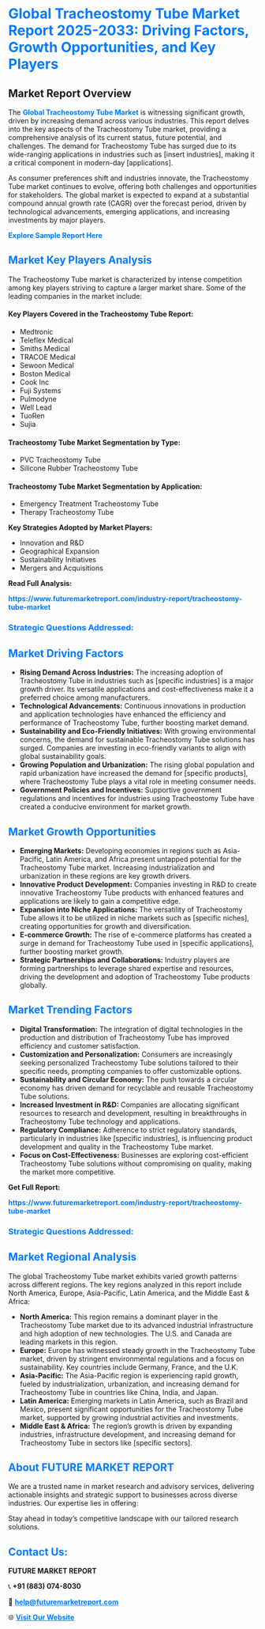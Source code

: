 <h1 style="color: #007BFF;">Global Tracheostomy Tube Market Report 2025-2033: Driving Factors, Growth Opportunities, and Key Players</h1>

<section id="overview">
<h2>Market Report Overview</h2>
<p>The <a href="https://www.futuremarketreport.com/industry-report/tracheostomy-tube-market" style="color: #007BFF; text-decoration: none;"><strong>Global Tracheostomy Tube Market</strong></a> is witnessing significant growth, driven by increasing demand across various industries. This report delves into the key aspects of the Tracheostomy Tube market, providing a comprehensive analysis of its current status, future potential, and challenges. The demand for Tracheostomy Tube has surged due to its wide-ranging applications in industries such as [insert industries], making it a critical component in modern-day [applications].</p>
<p>As consumer preferences shift and industries innovate, the Tracheostomy Tube market continues to evolve, offering both challenges and opportunities for stakeholders. The global market is expected to expand at a substantial compound annual growth rate (CAGR) over the forecast period, driven by technological advancements, emerging applications, and increasing investments by major players.</p>
</section>

<section id="overview">
<p><a href="https://www.futuremarketreport.com/request-sample/reportId=84366" style="color: #007BFF; text-decoration: none;"><strong>Explore Sample Report Here</strong></a></p>
</section>

<section id="key-players">
<h2 style="color: #007BFF;">Market Key Players Analysis</h2>
<p>The Tracheostomy Tube market is characterized by intense competition among key players striving to capture a larger market share. Some of the leading companies in the market include:</p>
<h4>Key Players Covered in the Tracheostomy Tube Report:</h4>
<ul><li>Medtronic</li><li>Teleflex Medical</li><li>Smiths Medical</li><li>TRACOE Medical</li><li>Sewoon Medical</li><li>Boston Medical</li><li>Cook Inc</li><li>Fuji Systems</li><li>Pulmodyne</li><li>Well Lead</li><li>TuoRen</li><li>Sujia</li></ul>
<h4>Tracheostomy Tube Market Segmentation by Type:</h4>
<ul><li>PVC Tracheostomy Tube</li><li>Silicone Rubber Tracheostomy Tube</li></ul>

<h4>Tracheostomy Tube Market Segmentation by Application:</h4>
<ul><li>Emergency Treatment Tracheostomy Tube</li><li>Therapy Tracheostomy Tube</li></ul>
<p><strong>Key Strategies Adopted by Market Players:</strong></p>
<ul>
<li>Innovation and R&D</li>
<li>Geographical Expansion</li>
<li>Sustainability Initiatives</li>
<li>Mergers and Acquisitions</li>
</ul>
</section>

<section>
<p><strong>Read Full Analysis: </strong></p><a href="https://www.futuremarketreport.com/industry-report/tracheostomy-tube-market" style="color: #007BFF; text-decoration: none;"><strong>https://www.futuremarketreport.com/industry-report/tracheostomy-tube-market</strong></a>
<h3 style="color: #007BFF;">Strategic Questions Addressed:</h3>
</section>

<section id="driving-factors">
<h2 style="color: #007BFF;">Market Driving Factors</h2>
<ul>
<li><strong>Rising Demand Across Industries:</strong> The increasing adoption of Tracheostomy Tube in industries such as [specific industries] is a major growth driver. Its versatile applications and cost-effectiveness make it a preferred choice among manufacturers.</li>
<li><strong>Technological Advancements:</strong> Continuous innovations in production and application technologies have enhanced the efficiency and performance of Tracheostomy Tube, further boosting market demand.</li>
<li><strong>Sustainability and Eco-Friendly Initiatives:</strong> With growing environmental concerns, the demand for sustainable Tracheostomy Tube solutions has surged. Companies are investing in eco-friendly variants to align with global sustainability goals.</li>
<li><strong>Growing Population and Urbanization:</strong> The rising global population and rapid urbanization have increased the demand for [specific products], where Tracheostomy Tube plays a vital role in meeting consumer needs.</li>
<li><strong>Government Policies and Incentives:</strong> Supportive government regulations and incentives for industries using Tracheostomy Tube have created a conducive environment for market growth.</li>
</ul>
</section>

<section id="growth-opportunities">
<h2 style="color: #007BFF;">Market Growth Opportunities</h2>
<ul>
<li><strong>Emerging Markets:</strong> Developing economies in regions such as Asia-Pacific, Latin America, and Africa present untapped potential for the Tracheostomy Tube market. Increasing industrialization and urbanization in these regions are key growth drivers.</li>
<li><strong>Innovative Product Development:</strong> Companies investing in R&D to create innovative Tracheostomy Tube products with enhanced features and applications are likely to gain a competitive edge.</li>
<li><strong>Expansion into Niche Applications:</strong> The versatility of Tracheostomy Tube allows it to be utilized in niche markets such as [specific niches], creating opportunities for growth and diversification.</li>
<li><strong>E-commerce Growth:</strong> The rise of e-commerce platforms has created a surge in demand for Tracheostomy Tube used in [specific applications], further boosting market growth.</li>
<li><strong>Strategic Partnerships and Collaborations:</strong> Industry players are forming partnerships to leverage shared expertise and resources, driving the development and adoption of Tracheostomy Tube products globally.</li>
</ul>
</section>

<section id="trending-factors">
<h2 style="color: #007BFF;">Market Trending Factors</h2>
<ul>
<li><strong>Digital Transformation:</strong> The integration of digital technologies in the production and distribution of Tracheostomy Tube has improved efficiency and customer satisfaction.</li>
<li><strong>Customization and Personalization:</strong> Consumers are increasingly seeking personalized Tracheostomy Tube solutions tailored to their specific needs, prompting companies to offer customizable options.</li>
<li><strong>Sustainability and Circular Economy:</strong> The push towards a circular economy has driven demand for recyclable and reusable Tracheostomy Tube solutions.</li>
<li><strong>Increased Investment in R&D:</strong> Companies are allocating significant resources to research and development, resulting in breakthroughs in Tracheostomy Tube technology and applications.</li>
<li><strong>Regulatory Compliance:</strong> Adherence to strict regulatory standards, particularly in industries like [specific industries], is influencing product development and quality in the Tracheostomy Tube market.</li>
<li><strong>Focus on Cost-Effectiveness:</strong> Businesses are exploring cost-efficient Tracheostomy Tube solutions without compromising on quality, making the market more competitive.</li>
</ul>
</section>

<section>
<p><strong>Get Full Report: </strong></p><a href="https://www.futuremarketreport.com/industry-report/tracheostomy-tube-market" style="color: #007BFF; text-decoration: none;"><strong>https://www.futuremarketreport.com/industry-report/tracheostomy-tube-market</strong></a>
<h3 style="color: #007BFF;">Strategic Questions Addressed:</h3>
</section>


<section id="regional-analysis">
<h2 style="color: #007BFF;">Market Regional Analysis</h2>
<p>The global Tracheostomy Tube market exhibits varied growth patterns across different regions. The key regions analyzed in this report include North America, Europe, Asia-Pacific, Latin America, and the Middle East & Africa:</p>
<ul>
<li><strong>North America:</strong> This region remains a dominant player in the Tracheostomy Tube market due to its advanced industrial infrastructure and high adoption of new technologies. The U.S. and Canada are leading markets in this region.</li>
<li><strong>Europe:</strong> Europe has witnessed steady growth in the Tracheostomy Tube market, driven by stringent environmental regulations and a focus on sustainability. Key countries include Germany, France, and the U.K.</li>
<li><strong>Asia-Pacific:</strong> The Asia-Pacific region is experiencing rapid growth, fueled by industrialization, urbanization, and increasing demand for Tracheostomy Tube in countries like China, India, and Japan.</li>
<li><strong>Latin America:</strong> Emerging markets in Latin America, such as Brazil and Mexico, present significant opportunities for the Tracheostomy Tube market, supported by growing industrial activities and investments.</li>
<li><strong>Middle East & Africa:</strong> The region’s growth is driven by expanding industries, infrastructure development, and increasing demand for Tracheostomy Tube in sectors like [specific sectors].</li>
</ul>
</section>

<footer>
<h2 style="color: #007BFF;">About FUTURE MARKET REPORT</h2>
<p>We are a trusted name in market research and advisory services, delivering actionable insights and strategic support to businesses across diverse industries. Our expertise lies in offering:</p>

<p>Stay ahead in today’s competitive landscape with our tailored research solutions.</p>

<h2 style="color: #007BFF;">Contact Us:</h2>
<p><strong>FUTURE MARKET REPORT</strong></p>
<p>📞 <strong>+91 (883) 074-8030</strong></p>
<p>📧 <strong><a href="mailto:help@futuremarketreport.com" style="color: #007BFF;">help@futuremarketreport.com</a></strong></p>
<p>🌐 <strong><a href="https://www.futuremarketreport.com/" style="color: #007BFF;">Visit Our Website</a></strong></p>
</footer>